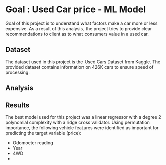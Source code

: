 # Goal : Used Car price - ML Model
Goal of this project is to understand what factors make a car more or less expensive. As a result of this analysis, the project tries to provide clear recommendations to client as to what consumers value in a used car.


## Dataset
The dataset used in this project is the Used Cars Dataset from Kaggle. The provided dataset contains information on 426K cars to ensure speed of processing. 

## Analysis

## Results
The best model used for this project was a linear regressor with a degree 2 polynomial complexity with a ridge cross validator. Using permutation importance, the following vehicle features were identified as important for predicting the target variable (price):
<ul>
    <li>Odomoeter reading</li>
    <li>Year</li>
    <li>4WD</li>
    <li></li>
</ul>
